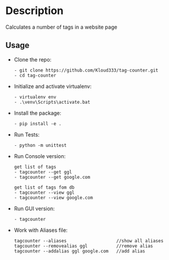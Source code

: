 Description
===========
Calculates a number of tags in a website page

Usage
-----

* Clone the repo:
  ```
  - git clone https://github.com/Kloud333/tag-counter.git
  - cd tag-counter
  ```

* Initialize and activate virtualenv:
  ```
  - virtualenv env
  - .\venv\Scripts\activate.bat
  ```

* Install the package:
  ```
  - pip install -e .
  ```

* Run Tests:
  ```
  - python -m unittest
  ```

* Run Console version:
  ```
  get list of tags 
  - tagcounter --get ggl
  - tagcounter --get google.com
  
  get list of tags fom db
  - tagcounter --view ggl
  - tagcounter --view google.com
  ```

* Run GUI version:
  ```
  - tagcounter
  ```

* Work with Aliases file:
  ```
  tagcounter --aliases                   //show all aliases
  tagcounter --removealias ggl           //remove alias
  tagcounter --addalias ggl google.com   //add alias
  ```
